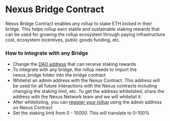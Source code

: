 # Nexus Bridge Contract

Nexus Bridge Contract enables any rollup to stake ETH locked in their bridge. This helps rollup earn stable and sustainable staking rewards that can be used for growing the rollup ecosystem through paying infrastructure cost, ecosystem incentives, public goods funding, etc.

### How to integrate with any Bridge
- Change the [DAO address](https://github.com/Nexus-2023/Nexus-Contracts/blob/7f92f23e11926850a76f441802ca59a9613f8dc3/contracts/nexus_bridge/NexusBridge.sol#L21) that can receive staking rewards
- To integrate with any bridge, the rollup needs to import the nexus_bridge folder into the bridge contract
- Whitelist an admin address with the Nexus Contract. This address will be used for all future interactions with the Nexus contracts including changing the staking limit, etc. To get the address whitelisted, share the address with the Nexus Network team and we will whitelist it. 
- After whitelisting, you can [register your rollup](https://goerli.etherscan.io/address/0xd1c788ac548cb467b3c4b14cf1793bca3c1dcbeb#writeProxyContract#F8) using the admin address on Nexus Contract
- Set the staking limit from 0 - 10000. This will translate to 0-100%
